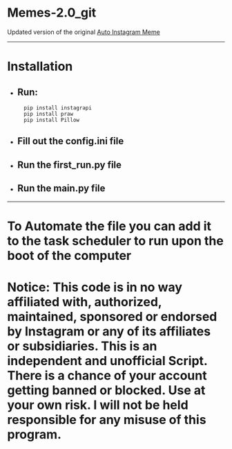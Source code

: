 # Memes-2.0_git
 Updated version of the original [Auto Instagram Meme](https://github.com/Syon-vt/Auto-Instagram-Memes)
 - - - 
# Installation
* ## Run:
        pip install instagrapi
        pip install praw
        pip install Pillow
* ## Fill out the config.ini file
* ## Run the first_run.py file
* ## Run the main.py file
- - - 
# To Automate the file you can add it to the task scheduler to run upon the boot of the computer

# Notice: This code is in no way affiliated with, authorized, maintained, sponsored or endorsed by Instagram or any of its affiliates or subsidiaries. This is an independent and unofficial Script. There is a chance of your account getting banned or blocked. Use at your own risk. I will not be held responsible for any misuse of this program.
